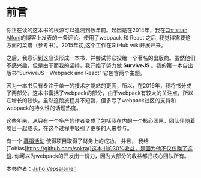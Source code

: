 # 前言

你正在读的这本书的根源可以追溯到数年前。起因是在2014年，我在[Christian Alfoni](https://github.com/christianalfoni)的博客上发表的一条评论。使用了webpack 和 React 之后, 我觉得需要这方面的菜谱（参考书）。2015年初,这个工作在GitHub wiki开展开来。

之后，我意识到这应该形成一本书，并尝试将它投给一个著名的出版商。虽然他们不感兴趣，但是由于而我的坚持，我开始了努力做 **SurviveJS** 。我的第一本自出版书"SurviveJS - Webpack and React" 它包含两个主题。

因为一本书只有专注于单一的技术才能站的更高，所以，在2016年，我将书分成了两部分。这本书囊括了webpack的部分，由于webpack有较大的关注点，所以它增长的较快。虽然这段旅程并不短暂，但多亏了webpack社区的支持和webpack的持久性的话题热度。

这些年来，从只有一个多产的作者变成了包括我在内的一个核心团队，团队伴随着项目一起成长，在这个过程中吸引了更多的人来参与。

有一个 [募捐活动](https://opencollective.com/webpack) 使得项目取得了财务上的成功。 并且， 我给[Tobias]https://github.com/sokra()这本书的30%收益，是因为他不仅仅赚了这份. 你可以为webpack的开发出一份力，因为大部分的收益都归核心团队所有。

本书作者：[Juho Vepsäläinen](https://github.com/bebraw)
